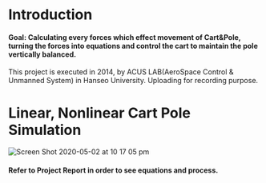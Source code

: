 # Introduction
#### Goal: Calculating every forces which effect movement of Cart&Pole, turning the forces into equations and control the cart to maintain the pole vertically balanced.

This project is executed in 2014, by ACUS LAB(AeroSpace Control & Unmanned System) in Hanseo University. Uploading for recording purpose.


# Linear, Nonlinear Cart Pole Simulation
![Screen Shot 2020-05-02 at 10 17 05 pm](https://user-images.githubusercontent.com/44355683/80891178-b7000f80-8cc2-11ea-95e1-6dfd87d1b3fc.png)

#### Refer to Project Report in order to see equations and process.
